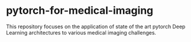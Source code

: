 # pytorch-for-medical-imaging
This repository focuses on the application of state of the art pytorch Deep Learning architectures to various medical imaging challenges.
